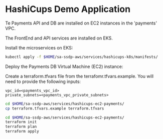 # HashiCups Demo Application

Te Payments API and DB are installed on EC2 instances in the 'payments' VPC.

The FrontEnd and API services are installed on EKS.

Install the microservices on EKS:

```sh
kubectl apply -f $HOME/sa-ssdp-aws/services/hashicups-k8s/manifests/
```

Deploy the Payments DB Virtual Machine (EC2) instance:

Create a terraform.tfvars file from the terrafomr.tfvars.example. You will need to provide the following inputs:

```hcl
vpc_id=<payments_vpc_id>
private_subnets=<payments_vpc_private_subnets>
```

```sh
cd $HOME/sa-ssdp-aws/services/hashicups-ec2-payments/
cp terraform.tfvars.example terraform.tfvars
```

```sh
cd $HOME/sa-ssdp-aws/services/hashicups-ec2-payments/
terraform init
terraform plan
terraform apply
```
